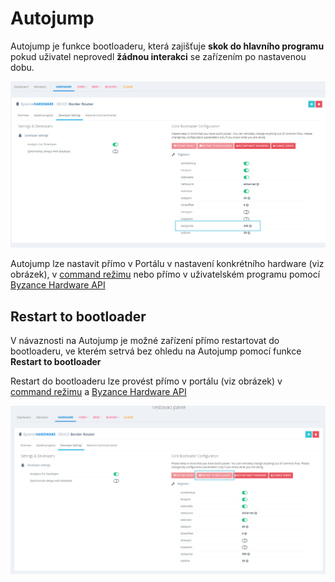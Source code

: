 # Autojump 

Autojump je funkce bootloaderu, která zajišťuje **skok do hlavního programu** pokud uživatel neprovedl **žádnou interakci** se zařízením po nastavenou dobu. 

![](/assets/autojump.png)

Autojump lze nastavit přímo v Portálu v nastavení konkrétního hardware (viz obrázek), v [command režimu](//articles/hardware/ioda/navody/bootloader.md) nebo přímo v uživatelském programu pomocí [Byzance Hardware API](/programovani/byzance-api.md)
 
## Restart to bootloader

V návaznosti na Autojump je možné zařízení přímo restartovat do bootloaderu, ve kterém setrvá bez ohledu na Autojump pomocí funkce **Restart to bootloader**  
   
Restart do bootloaderu lze provést přímo v portálu (viz obrázek) v [command režimu](//articles/hardware/ioda/navody/bootloader.md) a [Byzance Hardware API](/programovani/byzance-api.md)    

![](/assets/restartbl.PNG)
   











